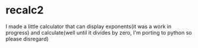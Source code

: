 # recalc2
I made a little calculator that can display exponents(it was a work in progress) and calculate(well until it divides by zero, I'm porting to python so please disregard)
